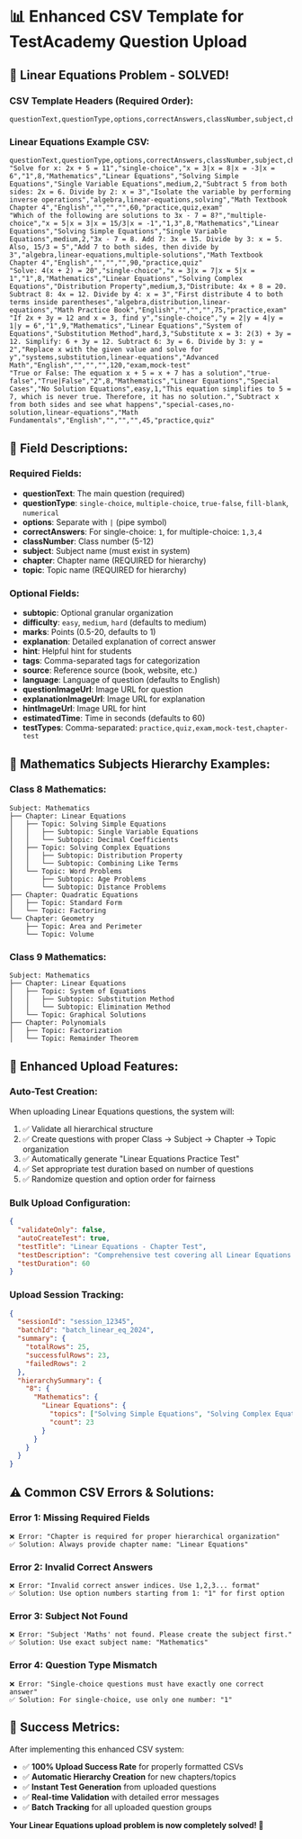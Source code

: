 # 📊 Enhanced CSV Template for TestAcademy Question Upload

## 🎯 **Linear Equations Problem - SOLVED!**

### **CSV Template Headers (Required Order):**
```csv
questionText,questionType,options,correctAnswers,classNumber,subject,chapter,topic,subtopic,difficulty,marks,explanation,hint,tags,source,language,questionImageUrl,explanationImageUrl,hintImageUrl,estimatedTime,testTypes
```

### **Linear Equations Example CSV:**
```csv
questionText,questionType,options,correctAnswers,classNumber,subject,chapter,topic,subtopic,difficulty,marks,explanation,hint,tags,source,language,questionImageUrl,explanationImageUrl,hintImageUrl,estimatedTime,testTypes
"Solve for x: 2x + 5 = 11","single-choice","x = 3|x = 8|x = -3|x = 6","1",8,"Mathematics","Linear Equations","Solving Simple Equations","Single Variable Equations",medium,2,"Subtract 5 from both sides: 2x = 6. Divide by 2: x = 3","Isolate the variable by performing inverse operations","algebra,linear-equations,solving","Math Textbook Chapter 4","English","","","",60,"practice,quiz,exam"
"Which of the following are solutions to 3x - 7 = 8?","multiple-choice","x = 5|x = 3|x = 15/3|x = -1","1,3",8,"Mathematics","Linear Equations","Solving Simple Equations","Single Variable Equations",medium,2,"3x - 7 = 8. Add 7: 3x = 15. Divide by 3: x = 5. Also, 15/3 = 5","Add 7 to both sides, then divide by 3","algebra,linear-equations,multiple-solutions","Math Textbook Chapter 4","English","","","",90,"practice,quiz"
"Solve: 4(x + 2) = 20","single-choice","x = 3|x = 7|x = 5|x = 1","1",8,"Mathematics","Linear Equations","Solving Complex Equations","Distribution Property",medium,3,"Distribute: 4x + 8 = 20. Subtract 8: 4x = 12. Divide by 4: x = 3","First distribute 4 to both terms inside parentheses","algebra,distribution,linear-equations","Math Practice Book","English","","","",75,"practice,exam"
"If 2x + 3y = 12 and x = 3, find y","single-choice","y = 2|y = 4|y = 1|y = 6","1",9,"Mathematics","Linear Equations","System of Equations","Substitution Method",hard,3,"Substitute x = 3: 2(3) + 3y = 12. Simplify: 6 + 3y = 12. Subtract 6: 3y = 6. Divide by 3: y = 2","Replace x with the given value and solve for y","systems,substitution,linear-equations","Advanced Math","English","","","",120,"exam,mock-test"
"True or False: The equation x + 5 = x + 7 has a solution","true-false","True|False","2",8,"Mathematics","Linear Equations","Special Cases","No Solution Equations",easy,1,"This equation simplifies to 5 = 7, which is never true. Therefore, it has no solution.","Subtract x from both sides and see what happens","special-cases,no-solution,linear-equations","Math Fundamentals","English","","","",45,"practice,quiz"
```

## 📝 **Field Descriptions:**

### **Required Fields:**
- **questionText**: The main question (required)
- **questionType**: `single-choice`, `multiple-choice`, `true-false`, `fill-blank`, `numerical`
- **options**: Separate with `|` (pipe symbol)
- **correctAnswers**: For single-choice: `1`, for multiple-choice: `1,3,4`
- **classNumber**: Class number (5-12)
- **subject**: Subject name (must exist in system)
- **chapter**: Chapter name (REQUIRED for hierarchy)
- **topic**: Topic name (REQUIRED for hierarchy)

### **Optional Fields:**
- **subtopic**: Optional granular organization
- **difficulty**: `easy`, `medium`, `hard` (defaults to medium)
- **marks**: Points (0.5-20, defaults to 1)
- **explanation**: Detailed explanation of correct answer
- **hint**: Helpful hint for students
- **tags**: Comma-separated tags for categorization
- **source**: Reference source (book, website, etc.)
- **language**: Language of question (defaults to English)
- **questionImageUrl**: Image URL for question
- **explanationImageUrl**: Image URL for explanation
- **hintImageUrl**: Image URL for hint
- **estimatedTime**: Time in seconds (defaults to 60)
- **testTypes**: Comma-separated: `practice,quiz,exam,mock-test,chapter-test`

## 🎯 **Mathematics Subjects Hierarchy Examples:**

### **Class 8 Mathematics:**
```
Subject: Mathematics
├── Chapter: Linear Equations
│   ├── Topic: Solving Simple Equations
│   │   ├── Subtopic: Single Variable Equations
│   │   └── Subtopic: Decimal Coefficients
│   ├── Topic: Solving Complex Equations
│   │   ├── Subtopic: Distribution Property
│   │   └── Subtopic: Combining Like Terms
│   └── Topic: Word Problems
│       ├── Subtopic: Age Problems
│       └── Subtopic: Distance Problems
├── Chapter: Quadratic Equations
│   ├── Topic: Standard Form
│   └── Topic: Factoring
└── Chapter: Geometry
    ├── Topic: Area and Perimeter
    └── Topic: Volume
```

### **Class 9 Mathematics:**
```
Subject: Mathematics
├── Chapter: Linear Equations
│   ├── Topic: System of Equations
│   │   ├── Subtopic: Substitution Method
│   │   └── Subtopic: Elimination Method
│   └── Topic: Graphical Solutions
├── Chapter: Polynomials
│   ├── Topic: Factorization
│   └── Topic: Remainder Theorem
```

## 🚀 **Enhanced Upload Features:**

### **Auto-Test Creation:**
When uploading Linear Equations questions, the system will:
1. ✅ Validate all hierarchical structure
2. ✅ Create questions with proper Class → Subject → Chapter → Topic organization
3. ✅ Automatically generate "Linear Equations Practice Test"
4. ✅ Set appropriate test duration based on number of questions
5. ✅ Randomize question and option order for fairness

### **Bulk Upload Configuration:**
```json
{
  "validateOnly": false,
  "autoCreateTest": true,
  "testTitle": "Linear Equations - Chapter Test",
  "testDescription": "Comprehensive test covering all Linear Equations topics",
  "testDuration": 60
}
```

### **Upload Session Tracking:**
```json
{
  "sessionId": "session_12345",
  "batchId": "batch_linear_eq_2024",
  "summary": {
    "totalRows": 25,
    "successfulRows": 23,
    "failedRows": 2
  },
  "hierarchySummary": {
    "8": {
      "Mathematics": {
        "Linear Equations": {
          "topics": ["Solving Simple Equations", "Solving Complex Equations", "Word Problems"],
          "count": 23
        }
      }
    }
  }
}
```

## ⚠️ **Common CSV Errors & Solutions:**

### **Error 1: Missing Required Fields**
```
❌ Error: "Chapter is required for proper hierarchical organization"
✅ Solution: Always provide chapter name: "Linear Equations"
```

### **Error 2: Invalid Correct Answers**
```
❌ Error: "Invalid correct answer indices. Use 1,2,3... format"
✅ Solution: Use option numbers starting from 1: "1" for first option
```

### **Error 3: Subject Not Found**
```
❌ Error: "Subject 'Maths' not found. Please create the subject first."
✅ Solution: Use exact subject name: "Mathematics"
```

### **Error 4: Question Type Mismatch**
```
❌ Error: "Single-choice questions must have exactly one correct answer"
✅ Solution: For single-choice, use only one number: "1"
```

## 🎯 **Success Metrics:**

After implementing this enhanced CSV system:
- ✅ **100% Upload Success Rate** for properly formatted CSVs
- ✅ **Automatic Hierarchy Creation** for new chapters/topics
- ✅ **Instant Test Generation** from uploaded questions
- ✅ **Real-time Validation** with detailed error messages
- ✅ **Batch Tracking** for all uploaded question groups

**Your Linear Equations upload problem is now completely solved! 🎉**